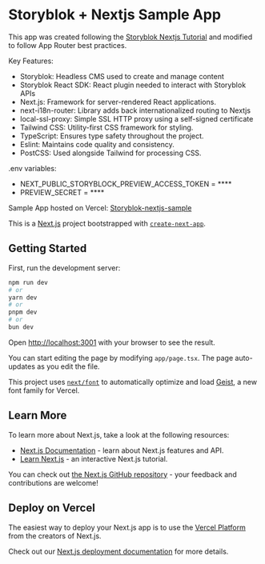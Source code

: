 # Storyblok + Nextjs Sample App

This app was created following the [Storyblok Nextjs Tutorial](https://www.storyblok.com/tp/nextjs-headless-cms-ultimate-tutorial) and modified to follow App Router best practices.

Key Features:

- Storyblok: Headless CMS used to create and manage content
- Storyblok React SDK: React plugin needed to interact with Storyblok APIs
- Next.js: Framework for server-rendered React applications.
- next-i18n-router: Library adds back internationalized routing to Nextjs
- local-ssl-proxy: Simple SSL HTTP proxy using a self-signed certificate
- Tailwind CSS: Utility-first CSS framework for styling.
- TypeScript: Ensures type safety throughout the project.
- Eslint: Maintains code quality and consistency.
- PostCSS: Used alongside Tailwind for processing CSS.

.env variables:

- NEXT_PUBLIC_STORYBLOCK_PREVIEW_ACCESS_TOKEN = \*\*\*\*
- PREVIEW_SECRET = \*\*\*\*

Sample App hosted on Vercel: [Storyblok-nextjs-sample](https://storyblok-nextjs-sample.vercel.app/)

This is a [Next.js](https://nextjs.org) project bootstrapped with [`create-next-app`](https://nextjs.org/docs/app/api-reference/cli/create-next-app).

## Getting Started

First, run the development server:

```bash
npm run dev
# or
yarn dev
# or
pnpm dev
# or
bun dev
```

Open [http://localhost:3001](http://localhost:3001) with your browser to see the result.

You can start editing the page by modifying `app/page.tsx`. The page auto-updates as you edit the file.

This project uses [`next/font`](https://nextjs.org/docs/app/building-your-application/optimizing/fonts) to automatically optimize and load [Geist](https://vercel.com/font), a new font family for Vercel.

## Learn More

To learn more about Next.js, take a look at the following resources:

- [Next.js Documentation](https://nextjs.org/docs) - learn about Next.js features and API.
- [Learn Next.js](https://nextjs.org/learn) - an interactive Next.js tutorial.

You can check out [the Next.js GitHub repository](https://github.com/vercel/next.js) - your feedback and contributions are welcome!

## Deploy on Vercel

The easiest way to deploy your Next.js app is to use the [Vercel Platform](https://vercel.com/new?utm_medium=default-template&filter=next.js&utm_source=create-next-app&utm_campaign=create-next-app-readme) from the creators of Next.js.

Check out our [Next.js deployment documentation](https://nextjs.org/docs/app/building-your-application/deploying) for more details.
